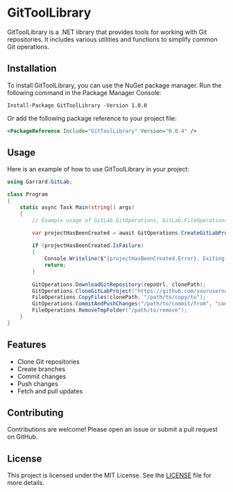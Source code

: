 # GitToolLibrary

GitToolLibrary is a .NET library that provides tools for working with Git repositories. It includes various utilities and functions to simplify common Git operations.

## Installation

To install GitToolLibrary, you can use the NuGet package manager. Run the following command in the Package Manager Console:

```
Install-Package GitToolLibrary -Version 1.0.0
```

Or add the following package reference to your project file:

```xml
<PackageReference Include="GitToolLibrary" Version="0.0.4" />
```

## Usage

Here is an example of how to use GitToolLibrary in your project:

```csharp
using Garrard.GitLab;

class Program
{
    static async Task Main(string[] args)
    {
        // Example usage of GitLab.GitOperations, GitLab.FileOperations

        var projectHasBeenCreated = await GitOperations.CreateGitLabProject("new-project-name", "your-gitlab-pat", "domain-name-of-gitlab-instance");
        
        if (projectHasBeenCreated.IsFailure)
        {
            Console.Writeline($"{projectHasBeenCreated.Error}. Exiting...");
            return;
        }
        
        GitOperations.DownloadGitRepository(repoUrl, clonePath);
        GitOperations.CloneGitLabProject("https://github.com/yourusername/your-repo.git", "/path/to/clone");
        FileOperations.CopyFiles(clonePath, "/path/to/copy/to");
        GitOperations.CommitAndPushChanges("/path/to/commit/from", "commit message");
        FileOperations.RemoveTmpFolder("/path/to/remove"); 
    }
}
```

## Features

- Clone Git repositories
- Create branches
- Commit changes
- Push changes
- Fetch and pull updates

## Contributing

Contributions are welcome! Please open an issue or submit a pull request on GitHub.

## License

This project is licensed under the MIT License. See the [LICENSE](LICENSE) file for more details.
